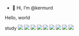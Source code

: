 - 👋 Hi, I’m @kermurd


Hello, world

study
<img src="https://img.shields.io/badge/JAVA-007396?style=for-the-badge&logo=java&logoColor=white"/>
<img src="https://img.shields.io/badge/Spring-6DB33F?style=for-the-badge&logo=Spring&logoColor=white">
<img src="https://img.shields.io/badge/HTML5-E34f26?style=for-the-badge&logo=HTML5&logoColor=white"/>
<img src="https://img.shields.io/badge/CSS3-1572B6?style=for-the-badge&logo=ORACLE&logoColor=white"/>
<img src="https://img.shields.io/badge/SQLdeveloper-f80000?style=for-the-badge&logo=ORACLE&logoColor=white"/>
<img src="https://img.shields.io/badge/mysql-4479A1?style=for-the-badge&logo=mysql&logoColor=white">
<img src="https://img.shields.io/badge/JavaScript-f7df1e?style=for-the-badge&logo=JavaScript&logoColor=white"/>
<img src="https://img.shields.io/badge/jQuery-0769ad?style=for-the-badge&logo=jQuery&logoColor=white"/>
<img src="https://img.shields.io/badge/react-61DAFB?style=for-the-badge&logo=react&logoColor=black">
